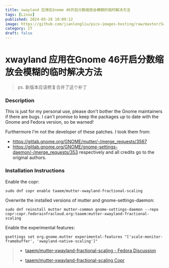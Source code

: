 ```yaml
---
title: xwayland 应用在Gnome 46开启分数缩放会模糊的临时解决方法
tags: [Linux]
published: 2024-05-28 10:09:12
image: https://github.com/jianlongliu/picx-images-hosting/raw/master/Screenshot-from-2024-05-28-10-21-23.77de344ygv.webp
category: IT
draft: false
---
```


# xwayland 应用在Gnome 46开启分数缩放会模糊的临时解决方法



> ps. 新版本应该修复合并了这个补丁

### Description

This is just for my personal use, please don't bother the 
Gnome maintainers if there are bugs. I can't promise to keep the 
packages up to date with the Gnome and Fedora version, so be warned!

Furthermore I'm not the developer of these patches. I took them from:

- https://gitlab.gnome.org/GNOME/mutter/-/merge_requests/3567
- https://gitlab.gnome.org/GNOME/gnome-settings-daemon/-/merge_requests/353
  respectively and all credits go to the original authors.

### Installation Instructions

Enable the copr:

```
sudo dnf copr enable taaem/mutter-xwayland-fractional-scaling
```

Overwrite the installed versions of mutter and gnome-settings-daemon:

```
sudo dnf reinstall mutter mutter-common gnome-settings-daemon --repo copr:copr.fedorainfracloud.org:taaem:mutter-xwayland-fractional-scaling
```

Enable the experimental features:

```
gsettings set org.gnome.mutter experimental-features "['scale-monitor-framebuffer', 'xwayland-native-scaling']"
```

> * [taaem/mutter-xwayland-fractional-scaling - Fedora Discussion](https://discussion.fedoraproject.org/t/taaem-mutter-xwayland-fractional-scaling/109104)
> 
> * [taaem/mutter-xwayland-fractional-scaling Copr](https://copr.fedorainfracloud.org/coprs/taaem/mutter-xwayland-fractional-scaling/)
